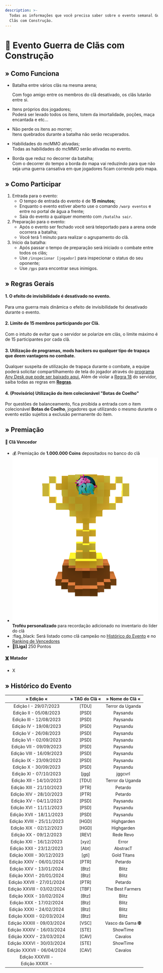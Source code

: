```yaml
---
description: >-
  Todas as informações que você precisa saber sobre o evento semanal Guerra de
  Clãs com Construção.
---
```


# 🚧 Evento Guerra de Clãs com Construção

## » Como Funciona

*   Batalha entre vários clãs na mesma arena;

    Com fogo amigo entre os membros do clã desativado, os clãs lutarão entre si.
* Itens próprios dos jogadores;\
  Poderá ser levado todos os itens, totem da imortalidade, poções, maça encantada e etc...
* Não perde os itens ao morrer;\
  Itens quebrados durante a batalha não serão recuperados.
* Habilidades do mcMMO ativadas;\
  Todas as habilidades do mcMMO serão ativadas no evento.
* Borda que reduz no decorrer da batalha;\
  Com o decorrer do tempo a borda do mapa vai reduzindo para que não seja uma guerra cansativa em que jogadores ficam correndo pelo mapa.

## » Como Participar

1. Entrada para o evento:
   * O tempo de entrada do evento é de **15 minutos;**
   * Enquanto o evento estiver aberto use o comando `/warp eventos` e entre no portal de água a frente;
   * Saia do evento a qualquer momento com `/batalha sair`.
2. Preparação para o evento:
   * Após o evento ser fechado você será teleportado para a arena onde ocorrera a batalha;
   * Você terá 1 minuto para realizar o agrupamento do clã.
3. Inicio da batalha:
   * Após passar o tempo de preparação será iniciado o combate entre todos os clãs;
   * Use `/inspecionar [jogador]` para inspecionar o status do seu oponente;
   * Use `/gps` para encontrar seus inimigos.

## » Regras Gerais

#### 1. O efeito de invisibilidade é desativado no evento.

Para uma guerra mais dinâmica o efeito de invisibilidade foi desativado durante o evento.

#### 2. Limite de 15 membros participando por Clã.

Com o intuito de evitar que o servidor se polarize em clãs, o limite máximo é de 15 participantes por cada clã.

#### **3. Utilização de programas, mods hackers ou qualquer tipo de trapaça que deem vantagens no combate.**

Qualquer suspeita de utilização de trapaça durante o combate, a equipe poderá solicitar compartilhamento de tela do jogador através do [programa Any Desk que pode ser baixado aqui.](https://anydesk.com/pt/downloads) Além de violar a [Regra 18](https://wiki.rederevo.com/regras/jogabilidade#01-7) do servidor, saiba todas as regras em [**Regras**](../../../regras/).

#### **4. (Provisório) Utilização do item colecionável "Botas de Coelho"**

Por questões de balanceamento, fica proibida a entrada com o item colecionável **Botas de Coelho**, jogadores que utilizando o mesmo durante o evento estão sujeitos a exclusão permanente do item.

## » Premiação

#### 🥇 **Clã Vencedor**

* :moneybag: Premiação de **1.000.000 Coins** depositados no banco do clã
* <img src="../../../.gitbook/assets/trofeurevo (2).png" alt="" data-size="line">**Troféu personalizado** para recordação adicionado no inventario do líder do clã
* :flag\_black: Será listado como clã campeão no [Histórico do Evento](evento-guerra-de-clas-com-construcao.md#historico-do-evento) e no [Ranking de Vencedores](https://wiki.rederevo.com/eventos/eventos-do-servidor/guerra-de-clas#ranking-de-vencedores)
* 💎**\[Liga]** 250 Pontos

#### [☠️](https://emojipedia.org/skull-and-crossbones/) **Matador**

* X

## » Histórico do Evento



|         » Edição «         | » TAG do Clã « |   » Nome do Clã «   |
| :------------------------: | :------------: | :-----------------: |
|    Edição I - 29/07/2023   |     \[TDU]     |   Terror da Uganda  |
|   Edição II - 05/08/2023   |     \[PSD]     |       Paysandu      |
|   Edição III - 12/08/2023  |     \[PSD]     |       Paysandu      |
|   Edição IV - 19/08/2023   |     \[PSD]     |       Paysandu      |
|    Edição V - 26/08/2023   |     \[PSD]     |       Paysandu      |
|   Edição VI - 02/09/2023   |     \[PSD]     |       Paysandu      |
|   Edição VII - 09/09/2023  |     \[PSD]     |       Paysandu      |
|  Edição VIII - 16/09/2023  |     \[PSD]     |       Paysandu      |
|   Edição IX - 23/09/2023   |     \[PSD]     |       Paysandu      |
|    Edição X - 30/09/2023   |     \[PSD]     |       Paysandu      |
|   Edição XI - 07/10/2023   |     \[jgg]     |       jggcvrl       |
|   Edição XII - 14/10/2023  |     \[TDU]     |   Terror da Uganda  |
|  Edição XIII - 21/10/2023  |     \[PTR]     |       Petardo       |
|   Edição XIV - 28/10/2023  |     \[PTR]     |       Petardo       |
|   Edição XV - 04/11/2023   |     \[PSD]     |       Paysandu      |
|   Edição XVI - 11/11/2023  |     \[PSD]     |       Paysandu      |
|  Edição XVII - 18/11/2023  |     \[PSD]     |       Paysandu      |
|  Edição XVIII - 25/11/2023 |     \[HGD]     |      Highgarden     |
|   Edição XIX - 02/12/2023  |     \[HGD]     |      Highgarden     |
|   Edição XX - 09/12/2023   |     \[REV]     |      Rede Revo      |
|   Edição XXI - 16/12/2023  |     \[xyz]     |        Error        |
|  Edição XXII - 23/12/2023  |     \[Abt]     |       AbstracT      |
|  Edição XXIII - 30/12/2023 |     \[gti]     |     Gold Titans     |
|  Edição XXIV - 06/01/2024  |     \[PTR]     |       Petardo       |
|   Edição XXV - 13/01/2024  |     \[Btz]     |        Blitz        |
|  Edição XXVI - 20/01/2024  |     \[Btz]     |        Blitz        |
|  Edição XXVII - 27/01/2024 |     \[PTR]     |       Petardo       |
| Edição XXVIII - 03/02/2024 |     \[TBF]     |   The Best Farmers  |
|  Edição XXIX - 10/02/2024  |     \[Btz]     |        Blitz        |
|   Edição XXX - 17/02/2024  |     \[Btz]     |        Blitz        |
|  Edição XXXI - 24/02/2024  |     \[Btz]     |        Blitz        |
|  Edição XXXII - 02/03/2024 |     \[Btz]     |        Blitz        |
| Edição XXXIII - 09/03/2024 |     \[VSC]     | Vasco da Gama **✠** |
|  Edição XXXIV - 16/03/2024 |     \[STE]     |       ShowTime      |
|  Edição XXXV - 23/03/2024  |     \[CAV]     |       Cavalos       |
|  Edição XXXVI - 30/03/2024 |     \[STE]     |       ShowTime      |
| Edição XXXVII - 06/04/2024 |     \[CAV]     |       Cavalos       |
|      Edição XXXVIII -      |                |                     |
|       Edição XXXIX -       |                |                     |
